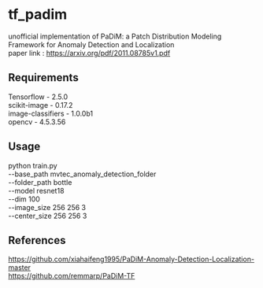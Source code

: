# tf_padim
unofficial implementation of PaDiM: a Patch Distribution Modeling Framework for Anomaly Detection and Localization<br />
paper link : https://arxiv.org/pdf/2011.08785v1.pdf

## Requirements
Tensorflow - 2.5.0<br />
scikit-image - 0.17.2<br />
image-classifiers - 1.0.0b1<br />
opencv - 4.5.3.56<br />

## Usage
python train.py<br /> --base_path mvtec_anomaly_detection_folder<br /> --folder_path bottle<br /> --model resnet18<br /> --dim 100<br />
--image_size 256 256 3<br /> --center_size 256 256 3<br />
## References
https://github.com/xiahaifeng1995/PaDiM-Anomaly-Detection-Localization-master<br />
https://github.com/remmarp/PaDiM-TF
